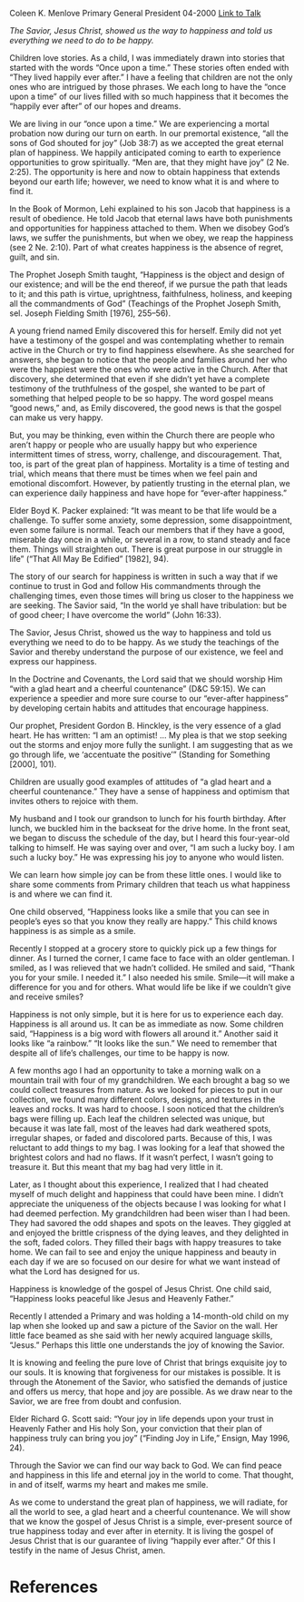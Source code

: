 Coleen K. Menlove
Primary General President
04-2000
[Link to Talk](https://www.churchofjesuschrist.org/study/general-conference/2000/04/living-happily-ever-after?lang=eng)

_The Savior, Jesus Christ, showed us the way to happiness and told us everything we need to do to be happy._

Children love stories. As a child, I was immediately drawn into stories that started with the words “Once upon a time.” These stories often ended with “They lived happily ever after.” I have a feeling that children are not the only ones who are intrigued by those phrases. We each long to have the “once upon a time” of our lives filled with so much happiness that it becomes the “happily ever after” of our hopes and dreams.

We are living in our “once upon a time.” We are experiencing a mortal probation now during our turn on earth. In our premortal existence, “all the sons of God shouted for joy” (Job 38:7) as we accepted the great eternal plan of happiness. We happily anticipated coming to earth to experience opportunities to grow spiritually. “Men are, that they might have joy” (2 Ne. 2:25). The opportunity is here and now to obtain happiness that extends beyond our earth life; however, we need to know what it is and where to find it.

In the Book of Mormon, Lehi explained to his son Jacob that happiness is a result of obedience. He told Jacob that eternal laws have both punishments and opportunities for happiness attached to them. When we disobey God’s laws, we suffer the punishments, but when we obey, we reap the happiness (see 2 Ne. 2:10). Part of what creates happiness is the absence of regret, guilt, and sin.

The Prophet Joseph Smith taught, “Happiness is the object and design of our existence; and will be the end thereof, if we pursue the path that leads to it; and this path is virtue, uprightness, faithfulness, holiness, and keeping all the commandments of God” (Teachings of the Prophet Joseph Smith, sel. Joseph Fielding Smith [1976], 255–56).

A young friend named Emily discovered this for herself. Emily did not yet have a testimony of the gospel and was contemplating whether to remain active in the Church or try to find happiness elsewhere. As she searched for answers, she began to notice that the people and families around her who were the happiest were the ones who were active in the Church. After that discovery, she determined that even if she didn’t yet have a complete testimony of the truthfulness of the gospel, she wanted to be part of something that helped people to be so happy. The word gospel means “good news,” and, as Emily discovered, the good news is that the gospel can make us very happy.

But, you may be thinking, even within the Church there are people who aren’t happy or people who are usually happy but who experience intermittent times of stress, worry, challenge, and discouragement. That, too, is part of the great plan of happiness. Mortality is a time of testing and trial, which means that there must be times when we feel pain and emotional discomfort. However, by patiently trusting in the eternal plan, we can experience daily happiness and have hope for “ever-after happiness.”

Elder Boyd K. Packer explained: “It was meant to be that life would be a challenge. To suffer some anxiety, some depression, some disappointment, even some failure is normal. Teach our members that if they have a good, miserable day once in a while, or several in a row, to stand steady and face them. Things will straighten out. There is great purpose in our struggle in life” (“That All May Be Edified” [1982], 94).

The story of our search for happiness is written in such a way that if we continue to trust in God and follow His commandments through the challenging times, even those times will bring us closer to the happiness we are seeking. The Savior said, “In the world ye shall have tribulation: but be of good cheer; I have overcome the world” (John 16:33).

The Savior, Jesus Christ, showed us the way to happiness and told us everything we need to do to be happy. As we study the teachings of the Savior and thereby understand the purpose of our existence, we feel and express our happiness.

In the Doctrine and Covenants, the Lord said that we should worship Him “with a glad heart and a cheerful countenance” (D&C 59:15). We can experience a speedier and more sure course to our “ever-after happiness” by developing certain habits and attitudes that encourage happiness.

Our prophet, President Gordon B. Hinckley, is the very essence of a glad heart. He has written: “I am an optimist! … My plea is that we stop seeking out the storms and enjoy more fully the sunlight. I am suggesting that as we go through life, we ‘accentuate the positive’” (Standing for Something [2000], 101).

Children are usually good examples of attitudes of “a glad heart and a cheerful countenance.” They have a sense of happiness and optimism that invites others to rejoice with them.

My husband and I took our grandson to lunch for his fourth birthday. After lunch, we buckled him in the backseat for the drive home. In the front seat, we began to discuss the schedule of the day, but I heard this four-year-old talking to himself. He was saying over and over, “I am such a lucky boy. I am such a lucky boy.” He was expressing his joy to anyone who would listen.

We can learn how simple joy can be from these little ones. I would like to share some comments from Primary children that teach us what happiness is and where we can find it.

One child observed, “Happiness looks like a smile that you can see in people’s eyes so that you know they really are happy.” This child knows happiness is as simple as a smile.

Recently I stopped at a grocery store to quickly pick up a few things for dinner. As I turned the corner, I came face to face with an older gentleman. I smiled, as I was relieved that we hadn’t collided. He smiled and said, “Thank you for your smile. I needed it.” I also needed his smile. Smile—it will make a difference for you and for others. What would life be like if we couldn’t give and receive smiles?

Happiness is not only simple, but it is here for us to experience each day. Happiness is all around us. It can be as immediate as now. Some children said, “Happiness is a big word with flowers all around it.” Another said it looks like “a rainbow.” “It looks like the sun.” We need to remember that despite all of life’s challenges, our time to be happy is now.

A few months ago I had an opportunity to take a morning walk on a mountain trail with four of my grandchildren. We each brought a bag so we could collect treasures from nature. As we looked for pieces to put in our collection, we found many different colors, designs, and textures in the leaves and rocks. It was hard to choose. I soon noticed that the children’s bags were filling up. Each leaf the children selected was unique, but because it was late fall, most of the leaves had dark weathered spots, irregular shapes, or faded and discolored parts. Because of this, I was reluctant to add things to my bag. I was looking for a leaf that showed the brightest colors and had no flaws. If it wasn’t perfect, I wasn’t going to treasure it. But this meant that my bag had very little in it.

Later, as I thought about this experience, I realized that I had cheated myself of much delight and happiness that could have been mine. I didn’t appreciate the uniqueness of the objects because I was looking for what I had deemed perfection. My grandchildren had been wiser than I had been. They had savored the odd shapes and spots on the leaves. They giggled at and enjoyed the brittle crispness of the dying leaves, and they delighted in the soft, faded colors. They filled their bags with happy treasures to take home. We can fail to see and enjoy the unique happiness and beauty in each day if we are so focused on our desire for what we want instead of what the Lord has designed for us.

Happiness is knowledge of the gospel of Jesus Christ. One child said, “Happiness looks peaceful like Jesus and Heavenly Father.”

Recently I attended a Primary and was holding a 14-month-old child on my lap when she looked up and saw a picture of the Savior on the wall. Her little face beamed as she said with her newly acquired language skills, “Jesus.” Perhaps this little one understands the joy of knowing the Savior.

It is knowing and feeling the pure love of Christ that brings exquisite joy to our souls. It is knowing that forgiveness for our mistakes is possible. It is through the Atonement of the Savior, who satisfied the demands of justice and offers us mercy, that hope and joy are possible. As we draw near to the Savior, we are free from doubt and confusion.

Elder Richard G. Scott said: “Your joy in life depends upon your trust in Heavenly Father and His holy Son, your conviction that their plan of happiness truly can bring you joy” (“Finding Joy in Life,” Ensign, May 1996, 24).

Through the Savior we can find our way back to God. We can find peace and happiness in this life and eternal joy in the world to come. That thought, in and of itself, warms my heart and makes me smile.

As we come to understand the great plan of happiness, we will radiate, for all the world to see, a glad heart and a cheerful countenance. We will show that we know the gospel of Jesus Christ is a simple, ever-present source of true happiness today and ever after in eternity. It is living the gospel of Jesus Christ that is our guarantee of living “happily ever after.” Of this I testify in the name of Jesus Christ, amen.

# References
